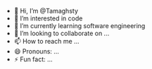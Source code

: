- 👋 Hi, I’m @Tamaghsty
- 👀 I’m interested in code
- 🌱 I’m currently learning software engineering
- 💞️ I’m looking to collaborate on ...
- 📫 How to reach me ...
- 😄 Pronouns: ...
- ⚡ Fun fact: ...

<!---
Tamaghsty/Tamaghsty is a ✨ special ✨ repository because its `README.md` (this file) appears on your GitHub profile.
You can click the Preview link to take a look at your changes.
--->

